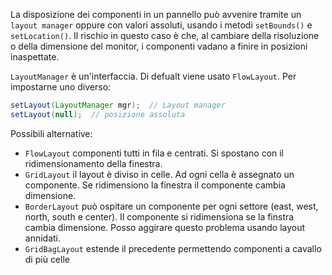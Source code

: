 La disposizione dei componenti in un pannello può avvenire tramite un `layout manager` oppure con valori assoluti, usando i metodi `setBounds()` e `setLocation()`.
Il rischio in questo caso è che, al cambiare della risoluzione o della dimensione del monitor, i componenti vadano a finire in posizioni inaspettate.

`LayoutManager` è un'interfaccia. Di defualt viene usato `FlowLayout`. Per impostarne uno diverso:
```java
setLayout(LayoutManager mgr);  // Layout manager
setLayout(null);  // posizione assoluta
```

Possibili alternative:
- `FlowLayout` componenti tutti in fila e centrati. Si spostano con il ridimensionamento della finestra.
- `GridLayout` il layout è diviso in celle. Ad ogni cella è assegnato un componente. Se ridimensiono la finestra il componente cambia dimensione.
- `BorderLayout` può ospitare un componente per ogni settore (east, west, north, south e center). Il componente si ridimensiona se la finstra cambia dimensione. Posso aggirare questo problema usando layout annidati.
- `GridBagLayout` estende il precedente permettendo componenti a cavallo di più celle

